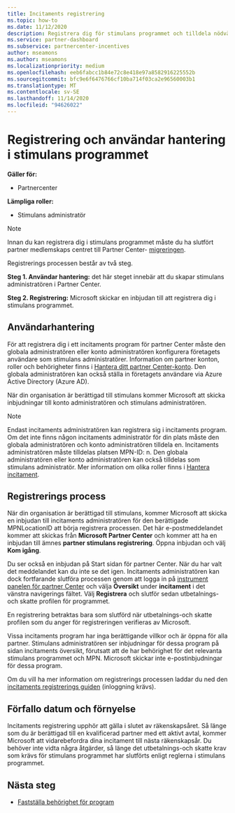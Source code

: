 ```yaml
---
title: Incitaments registrering
ms.topic: how-to
ms.date: 11/12/2020
description: Registrera dig för stimulans programmet och tilldela nödvändiga roller för användar hantering. I den här artikeln beskrivs registrerings processen.
ms.service: partner-dashboard
ms.subservice: partnercenter-incentives
author: mseamons
ms.author: mseamons
ms.localizationpriority: medium
ms.openlocfilehash: eeb6fabcc1b84e72c8e418e97a8582916225552b
ms.sourcegitcommit: bfc9e6f6476766cf10ba714f03ca2e96560003b1
ms.translationtype: MT
ms.contentlocale: sv-SE
ms.lasthandoff: 11/14/2020
ms.locfileid: "94626022"
---
```

# <a name="enrollment-and-user-management-in-the-incentives-program"></a>Registrering och användar hantering i stimulans programmet

**Gäller för:**

- Partnercenter

**Lämpliga roller:**

- Stimulans administratör

>[!NOTE]
>Innan du kan registrera dig i stimulans programmet måste du ha slutfört partner medlemskaps centret till Partner Center- [migreringen](prepare-pmc-pc-migration.md).

Registrerings processen består av två steg.

**Steg 1. Användar hantering:** det här steget innebär att du skapar stimulans administratören i Partner Center.

**Steg 2. Registrering:** Microsoft skickar en inbjudan till att registrera dig i stimulans programmet.

## <a name="user-management"></a>Användarhantering

För att registrera dig i ett incitaments program för partner Center måste den globala administratören eller konto administratören konfigurera företagets användare som stimulans administratörer. Information om partner konton, roller och behörigheter finns i [Hantera ditt partner Center-konto](partner-center-account-setup.md). Den globala administratören kan också ställa in företagets användare via Azure Active Directory (Azure AD).

När din organisation är berättigad till stimulans kommer Microsoft att skicka inbjudningar till konto administratören och stimulans administratören.

>[!NOTE]
>Endast incitaments administratören kan registrera sig i incitaments program. Om det inte finns någon incitaments administratör för din plats måste den globala administratören och konto administratören tilldela en. Incitaments administratören måste tilldelas platsen MPN-ID: n. Den globala administratören eller konto administratören kan också tilldelas som stimulans administratör. Mer information om olika roller finns i [Hantera incitament](permissions-overview.md#manage-incentives).

## <a name="enrollment-process"></a>Registrerings process

När din organisation är berättigad till stimulans, kommer Microsoft att skicka en inbjudan till incitaments administratören för den berättigade MPNLocationID att börja registrera processen. Det här e-postmeddelandet kommer att skickas från **Microsoft Partner Center** och kommer att ha en inbjudan till ämnes **partner stimulans registrering**. Öppna inbjudan och välj **Kom igång**.

Du ser också en inbjudan på Start sidan för partner Center. När du har valt det meddelandet kan du inte se det igen. Incitaments administratören kan dock fortfarande slutföra processen genom att logga in på [instrument panelen för partner Center](https://partner.microsoft.com/dashboard/) och välja **Översikt** under **incitament** i det vänstra navigerings fältet. Välj **Registrera** och slutför sedan utbetalnings-och skatte profilen för programmet.

En registrering betraktas bara som slutförd när utbetalnings-och skatte profilen som du anger för registreringen verifieras av Microsoft.

Vissa incitaments program har inga berättigande villkor och är öppna för alla partner. Stimulans administratören ser inbjudningar för dessa program på sidan incitaments översikt, förutsatt att de har behörighet för det relevanta stimulans programmet och MPN. Microsoft skickar inte e-postinbjudningar för dessa program.

Om du vill ha mer information om registrerings processen laddar du ned den [incitaments registrerings guiden](https://partner.microsoft.com/resources/detail/partner-center-incentives-enrollment-pdf) (inloggning krävs).

## <a name="expiration-and-renewal"></a>Förfallo datum och förnyelse

Incitaments registrering upphör att gälla i slutet av räkenskapsåret. Så länge som du är berättigad till en kvalificerad partner med ett aktivt avtal, kommer Microsoft att vidarebefordra dina incitament till nästa räkenskapsår. Du behöver inte vidta några åtgärder, så länge det utbetalnings-och skatte krav som krävs för stimulans programmet har slutförts enligt reglerna i stimulans programmet.

## <a name="next-steps"></a>Nästa steg

- [Fastställa behörighet för program](incentives-determined-your-program-eligibility.md)
